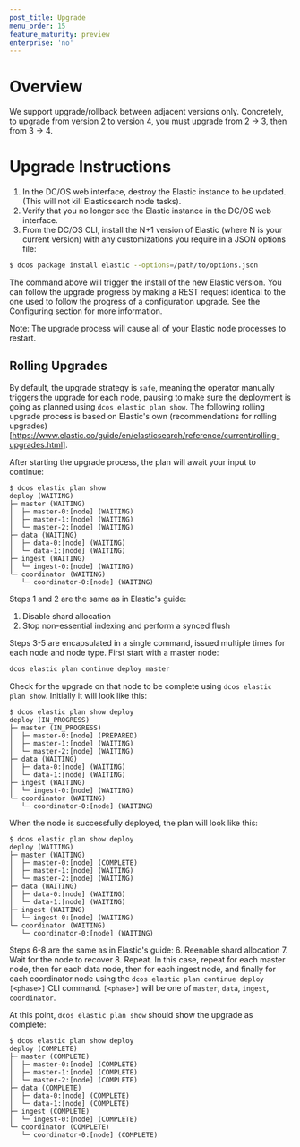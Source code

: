 ```yaml
---
post_title: Upgrade
menu_order: 15
feature_maturity: preview
enterprise: 'no'
---
```


# Overview
We support upgrade/rollback between adjacent versions only. Concretely, to upgrade from version 2 to version 4, you must upgrade from 2 -> 3, then from 3 -> 4.

# Upgrade Instructions

1. In the DC/OS web interface, destroy the Elastic instance to be updated. (This will not kill Elasticsearch node tasks).
2. Verify that you no longer see the Elastic instance in the DC/OS web interface.
3. From the DC/OS CLI, install the N+1 version of Elastic (where N is your current version) with any customizations you require in a JSON options file:

```bash
$ dcos package install elastic --options=/path/to/options.json
```

The command above will trigger the install of the new Elastic version. You can follow the upgrade progress by making a REST request identical to the one used to follow the progress of a configuration upgrade. See the Configuring section for more information.

Note: The upgrade process will cause all of your Elastic node processes to restart.

## Rolling Upgrades

By default, the upgrade strategy is `safe`, meaning the operator manually triggers the upgrade for each node, pausing to make sure the deployment is going as planned using `dcos elastic plan show`. The following rolling upgrade process is based on Elastic's own (recommendations for rolling upgrades)[https://www.elastic.co/guide/en/elasticsearch/reference/current/rolling-upgrades.html]. 

After starting the upgrade process, the plan will await your input to continue:
```
$ dcos elastic plan show
deploy (WAITING)
├─ master (WAITING)
│  ├─ master-0:[node] (WAITING)
│  ├─ master-1:[node] (WAITING)
│  └─ master-2:[node] (WAITING)
├─ data (WAITING)
│  ├─ data-0:[node] (WAITING)
│  └─ data-1:[node] (WAITING)
├─ ingest (WAITING)
│  └─ ingest-0:[node] (WAITING)
└─ coordinator (WAITING)
   └─ coordinator-0:[node] (WAITING)
```

Steps 1 and 2 are the same as in Elastic's guide:
1. Disable shard allocation
2. Stop non-essential indexing and perform a synced flush

Steps 3-5 are encapsulated in a single command, issued multiple times for each node and node type. First start with a master node:
```bash
dcos elastic plan continue deploy master
```

Check for the upgrade on that node to be complete using `dcos elastic plan show`. Initially it will look like this:
```
$ dcos elastic plan show deploy
deploy (IN_PROGRESS)
├─ master (IN_PROGRESS)
│  ├─ master-0:[node] (PREPARED)
│  ├─ master-1:[node] (WAITING)
│  └─ master-2:[node] (WAITING)
├─ data (WAITING)
│  ├─ data-0:[node] (WAITING)
│  └─ data-1:[node] (WAITING)
├─ ingest (WAITING)
│  └─ ingest-0:[node] (WAITING)
└─ coordinator (WAITING)
   └─ coordinator-0:[node] (WAITING)
```

When the node is successfully deployed, the plan will look like this:
```
$ dcos elastic plan show deploy
deploy (WAITING)
├─ master (WAITING)
│  ├─ master-0:[node] (COMPLETE)
│  ├─ master-1:[node] (WAITING)
│  └─ master-2:[node] (WAITING)
├─ data (WAITING)
│  ├─ data-0:[node] (WAITING)
│  └─ data-1:[node] (WAITING)
├─ ingest (WAITING)
│  └─ ingest-0:[node] (WAITING)
└─ coordinator (WAITING)
   └─ coordinator-0:[node] (WAITING)
```

Steps 6-8 are the same as in Elastic's guide:
6. Reenable shard allocation 
7. Wait for the node to recover
8. Repeat. In this case, repeat for each master node, then for each data node, then for each ingest node, and finally for each coordinator node using the `dcos elastic plan continue deploy [<phase>]` CLI command. `[<phase>]` will be one of `master`, `data`, `ingest`, `coordinator`. 

At this point, `dcos elastic plan show` should show the upgrade as complete:
```
$ dcos elastic plan show deploy
deploy (COMPLETE)
├─ master (COMPLETE)
│  ├─ master-0:[node] (COMPLETE)
│  ├─ master-1:[node] (COMPLETE)
│  └─ master-2:[node] (COMPLETE)
├─ data (COMPLETE)
│  ├─ data-0:[node] (COMPLETE)
│  └─ data-1:[node] (COMPLETE)
├─ ingest (COMPLETE)
│  └─ ingest-0:[node] (COMPLETE)
└─ coordinator (COMPLETE)
   └─ coordinator-0:[node] (COMPLETE)
```

